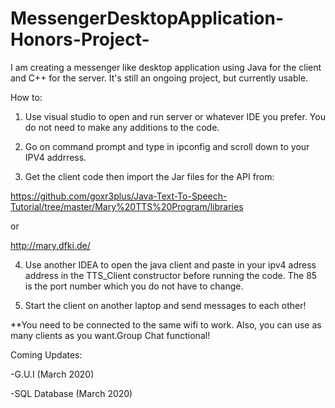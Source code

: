 # MessengerDesktopApplication-Honors-Project-
I am creating a messenger like desktop application using Java for the client and C++ for the server. 
It's still an ongoing project, but currently usable.

How to:
1) Use visual studio to open and run server or whatever IDE you prefer. You do not need to make any additions to the code.

2) Go on command prompt and type in ipconfig and scroll down to your IPV4 addrress.

3) Get the client code then import the Jar files for the API from:

https://github.com/goxr3plus/Java-Text-To-Speech-Tutorial/tree/master/Mary%20TTS%20Program/libraries

or 

http://mary.dfki.de/

4) Use another IDEA to open the java client and paste in your ipv4 adress address in the TTS_Client constructor before running the code. The 85 is the port number which you do not have to change.

5) Start the client on another laptop and send messages to each other!


**You need to be connected to the same wifi to work. Also, you can use as many clients as you want.Group Chat functional!

Coming Updates:

-G.U.I (March 2020)


-SQL Database (March 2020)
